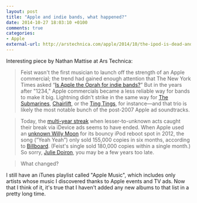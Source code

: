 ```yaml
---
layout: post
title: "Apple and indie bands, what happened?"
date: 2014-10-27 18:03:10 +0100
comments: true
categories: 
- Apple
external-url: http://arstechnica.com/apple/2014/10/the-ipod-is-dead-and-apples-love-for-the-unknown-band-is-too/
---
```


Interesting piece by Nathan Mattise at Ars Technica:

> Feist wasn't the first musician to launch off the strength of an Apple commercial; the trend had gained enough attention that The New York Times asked “[Is Apple the Oprah for indie bands?](http://cityroom.blogs.nytimes.com/2008/09/30/is-apple-now-the-oprah-for-indie-bands/)” But in the years after "1234," Apple commercials became a less reliable way for bands to make it big. Lightning didn’t strike in the same way for [The Submarines](https://www.youtube.com/watch?v=tZrZB_ZxbL0), [Chairlift](https://www.youtube.com/watch?v=ftTaWwtbvgM), or the [Ting Tings](https://www.youtube.com/watch?v=CVTTE4YtLyA), for instance—and that trio is likely the most notable bunch of the post-2007 Apple ad soundtracks.

> Today, the [multi-year streak](http://www.applemusic.info/) when lesser-to-unknown acts caught their break via iDevice ads seems to have ended. When Apple used an [unknown Willy Moon](http://www.billboard.com/articles/columns/pop-shop/1550078/willy-moon-talks-apple-sync-and-throwback-debut-album) for its bouncy iPod reboot spot in 2012, the song (“Yeah Yeah”) only sold 155,000 copies in six months, according to [Billboard](http://www.billboard.com/articles/columns/pop-shop/1550078/willy-moon-talks-apple-sync-and-throwback-debut-album). (Feist's single sold 180,000 copies within a single month.) So sorry, [Julie Doiron](http://www.cbc.ca/nb/mt/east-coast-music/2014/07/julie-doiron-lands-song-on-new-apple-ad.html), you may be a few years too late.

> What changed?

I still have an iTunes playlist called "Apple Music", which includes only artists whose music I discovered thanks to Apple events and TV ads. Now that I think of it, it's true that I haven't added any new albums to that list in a pretty long time.